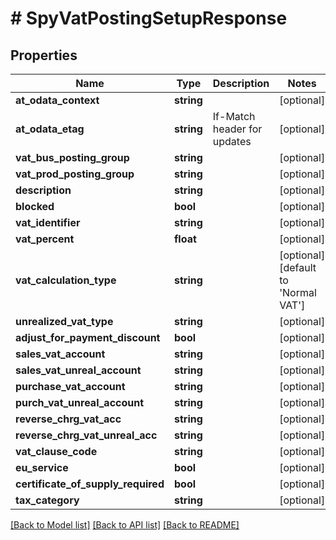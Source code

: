 # # SpyVatPostingSetupResponse

## Properties

Name | Type | Description | Notes
------------ | ------------- | ------------- | -------------
**at_odata_context** | **string** |  | [optional]
**at_odata_etag** | **string** | If-Match header for updates | [optional]
**vat_bus_posting_group** | **string** |  | [optional]
**vat_prod_posting_group** | **string** |  | [optional]
**description** | **string** |  | [optional]
**blocked** | **bool** |  | [optional]
**vat_identifier** | **string** |  | [optional]
**vat_percent** | **float** |  | [optional]
**vat_calculation_type** | **string** |  | [optional] [default to 'Normal VAT']
**unrealized_vat_type** | **string** |  | [optional]
**adjust_for_payment_discount** | **bool** |  | [optional]
**sales_vat_account** | **string** |  | [optional]
**sales_vat_unreal_account** | **string** |  | [optional]
**purchase_vat_account** | **string** |  | [optional]
**purch_vat_unreal_account** | **string** |  | [optional]
**reverse_chrg_vat_acc** | **string** |  | [optional]
**reverse_chrg_vat_unreal_acc** | **string** |  | [optional]
**vat_clause_code** | **string** |  | [optional]
**eu_service** | **bool** |  | [optional]
**certificate_of_supply_required** | **bool** |  | [optional]
**tax_category** | **string** |  | [optional]

[[Back to Model list]](../../README.md#models) [[Back to API list]](../../README.md#endpoints) [[Back to README]](../../README.md)
